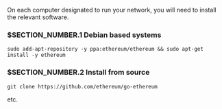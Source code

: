 
On each computer designated to run your network, you will need to install the relevant software.

### $__SECTION_NUMBER__.1 Debian based systems

`sudo add-apt-repository -y ppa:ethereum/ethereum && sudo apt-get install -y ethereum`  

### $__SECTION_NUMBER__.2 Install from source

`git clone https://github.com/ethereum/go-ethereum`  

etc.
